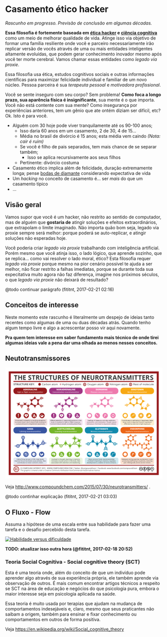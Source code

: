 # Casamento ético hacker

_Rascunho em progresso. Previsão de conclusão em algumas décadas._

**Essa filosofia é fortemente baseada em [ética hacker](https://pt.wikipedia.org/wiki/%C3%89tica_hacker)
e [ciência cognitiva](https://en.wikipedia.org/wiki/Cognitive_science)** como
um meio de melhorar qualidade de vida. Atinge isso via objetivo de formar
uma família resiliente onde você e parceiro necessariamente irão replicar versão de vocês
através de uma ou mais entidades inteligentes altamente evoluídas,
que podem gerar conhecimento inovador mesmo após você ter morte cerebral. Vamos
chamar essas entidades como _legado via proxie_.

Essa filosofia usa ética, estudos cognitivos sociais e outras informações
científicas para maximizar felicidade individual e familiar de um novo núcleo.
Pessoa parceira é sua _terapeuta pessoal_ e _motivadora profissional_.


Você se sente inseguro com seu corpo? Sem problema! **Como foca a longo prazo,
sua aparência física é insignificante**, sua mente é o que importa. Você não
está contente com sua mente? Como insegurança por experiências anteriores,
tem um gênio que ate ontém diziam ser difícil, etc? Ok. Isto é para você.


- Alguém com 30 hoje pode viver tranquilamente até os 90-100 anos;
  - Isso daria 60 anos em um casamento, 2 de 30, 4 de 15...
  - Média no brasil de divórcio é 15 anos; esta média vem caindo _(Nota: cair é ruim)_
  - Se você é filho de pais separados, tem mais chance de se separar também;
    - Isso se aplica recursivamente aos seus filhos
  - Pertinente: divórcio costuma
- Casamento ético implica além de felicidade, duração extremamente longa; pense [bodas de diamante](http://www.portaldafamilia.org/datas/bodas/bodas.shtml) considerando expectativa de vida
- Um _hacking_ no conceito de casamento é... ser _mais_ do que um casamento típico
- ...

<!-- - Casamento hacker implica em genitores/tutores se otimizarem constantemente,
indo além de afeto e filhos para empregar muita energia para ajudar parceiro de forma estratégica,
melhorando interesse mútuo
-->

## Visão geral

Vamos supor que você é um hacker, não restrito ao sentido de computador, mas de
alguém que **gostaria de** atingir soluções e efeitos extraordinários, 
que extrapolam o limite imaginado. Não importa quão bom seja, legado via proxie
sempre será melhor: porque poderá se auto-replicar, e atingir soluções não
esperadas hoje.

Você poderia criar _legado via proxie_ trabalhando com inteligência artificial.
Porém mesmo que você atinja isso, o lado lógico, que aprende sozinho, que se
replica... como vai resolver o lado moral, ético? Esta filosofia requer
_legado via proxie_ porque mesmo na pior cenário possível te ajuda a ser melhor,
não ficar restrito a falhas imediatas, porque se durante toda sua expecitativa
muito agora não faz diferença, imagine nos próximos séculos, o que _legado via
proxie_ não deixará de resultado?

@todo continuar parágrafo (fititnt, 2017-02-21 02:16)

<!--
Isso é uma reunião de textos e afins não aleatórios com uma visão típica de 
pessoas programadoras de software, que usam lógica para, mesmo via uso 
consciente ou leitura mais empatia de recursos e comportamentos, atingem um
objetivo lógico e desejado para todos os envolvidos. O foco neste caso é
explicitamente é relacionamento estável com qualidade de vida com um patamar
de felicidade muito acima do que seria da média esperada a partir dos anos 10.
-->


<!-- [Biohacking](https://en.wikipedia.org/wiki/Biohacking) e [neurohacking](https://en.wikipedia.org/wiki/Neurohacking) são interessantes para conhecer, porém implicam em modificar o prório corpo. -->


## Conceitos de interesse
Neste momento este rascunho é literalmente um despejo de ideias tanto recentes
como algumas de uma ou duas décadas atrás. Quando tenho algum tempo livre
e algo a acrescentar posso vir aqui novamente.

**Pra quem tem interesse em saber fundamento mais técnico de onde tirei algumas
ideias vale a pena dar uma olhada ao menos nesses conceitos.**

## Neutotransmissores

[![Neurotransmissores](images/chemical-structures-of-neurotransmitters-2015.png)](http://www.compoundchem.com/2015/07/30/neurotransmitters/)

Veja http://www.compoundchem.com/2015/07/30/neurotransmitters/ .

@todo continhar explicação (fititnt, 2017-02-21 03:03)


## O Fluxo - Flow

Assuma a hipótese de uma escala entre sua habilidade para fazer uma tarefa e o desafio percebido desta tarefa. 

[![Habilidade versus dificuldade](https://upload.wikimedia.org/wikipedia/commons/f/f6/Challenge_vs_skill.svg)](https://en.wikipedia.org/wiki/Flow_(psychology))

**TODO: atualizar isso outra hora (@fititnt, 2017-02-18 20:52)**

### Teoria Social Cognitiva - Social cognitive theory (SCT)

Esta é uma teoria onde, além do conceito de que um indivíduo pode aprender algo
através de sua experiência própria, ele também aprende via observação de outros.
É mais comum encontrar artigos técnicos a respeito se SCT na área de educação e
negócios do que psicologia pura, embora o maior interesse seja em psicologia
aplicada na saúde.

Essa teoria é muito usada por terapias que ajudam na mudança de comportamentos
indesejáveis e, claro, mesmo que seus praticantes não saibam a origem, também
para ensinar e fixar conhecimento ou comportamentos em outros de forma positiva. 

Veja https://en.wikipedia.org/wiki/Social_cognitive_theory